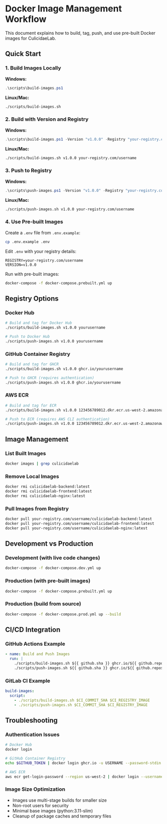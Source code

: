 # Docker Image Management Workflow

This document explains how to build, tag, push, and use pre-built Docker images for CulicidaeLab.

## Quick Start

### 1. Build Images Locally

**Windows:**
```powershell
.\scripts\build-images.ps1
```

**Linux/Mac:**
```bash
./scripts/build-images.sh
```

### 2. Build with Version and Registry

**Windows:**
```powershell
.\scripts\build-images.ps1 -Version "v1.0.0" -Registry "your-registry.com/username"
```

**Linux/Mac:**
```bash
./scripts/build-images.sh v1.0.0 your-registry.com/username
```

### 3. Push to Registry

**Windows:**
```powershell
.\scripts\push-images.ps1 -Version "v1.0.0" -Registry "your-registry.com/username"
```

**Linux/Mac:**
```bash
./scripts/push-images.sh v1.0.0 your-registry.com/username
```

### 4. Use Pre-built Images

Create a `.env` file from `.env.example`:
```bash
cp .env.example .env
```

Edit `.env` with your registry details:
```env
REGISTRY=your-registry.com/username
VERSION=v1.0.0
```

Run with pre-built images:
```bash
docker-compose -f docker-compose.prebuilt.yml up
```

## Registry Options

### Docker Hub
```bash
# Build and tag for Docker Hub
./scripts/build-images.sh v1.0.0 yourusername

# Push to Docker Hub
./scripts/push-images.sh v1.0.0 yourusername
```

### GitHub Container Registry
```bash
# Build and tag for GHCR
./scripts/build-images.sh v1.0.0 ghcr.io/yourusername

# Push to GHCR (requires authentication)
./scripts/push-images.sh v1.0.0 ghcr.io/yourusername
```

### AWS ECR
```bash
# Build and tag for ECR
./scripts/build-images.sh v1.0.0 123456789012.dkr.ecr.us-west-2.amazonaws.com

# Push to ECR (requires AWS CLI authentication)
./scripts/push-images.sh v1.0.0 123456789012.dkr.ecr.us-west-2.amazonaws.com
```

## Image Management

### List Built Images
```bash
docker images | grep culicidaelab
```

### Remove Local Images
```bash
docker rmi culicidaelab-backend:latest
docker rmi culicidaelab-frontend:latest
docker rmi culicidaelab-nginx:latest
```

### Pull Images from Registry
```bash
docker pull your-registry.com/username/culicidaelab-backend:latest
docker pull your-registry.com/username/culicidaelab-frontend:latest
docker pull your-registry.com/username/culicidaelab-nginx:latest
```

## Development vs Production

### Development (with live code changes)
```bash
docker-compose -f docker-compose.dev.yml up
```

### Production (with pre-built images)
```bash
docker-compose -f docker-compose.prebuilt.yml up
```

### Production (build from source)
```bash
docker-compose -f docker-compose.prod.yml up --build
```

## CI/CD Integration

### GitHub Actions Example
```yaml
- name: Build and Push Images
  run: |
    ./scripts/build-images.sh ${{ github.sha }} ghcr.io/${{ github.repository_owner }}
    ./scripts/push-images.sh ${{ github.sha }} ghcr.io/${{ github.repository_owner }}
```

### GitLab CI Example
```yaml
build-images:
  script:
    - ./scripts/build-images.sh $CI_COMMIT_SHA $CI_REGISTRY_IMAGE
    - ./scripts/push-images.sh $CI_COMMIT_SHA $CI_REGISTRY_IMAGE
```

## Troubleshooting

### Authentication Issues
```bash
# Docker Hub
docker login

# GitHub Container Registry
echo $GITHUB_TOKEN | docker login ghcr.io -u USERNAME --password-stdin

# AWS ECR
aws ecr get-login-password --region us-west-2 | docker login --username AWS --password-stdin 123456789012.dkr.ecr.us-west-2.amazonaws.com
```

### Image Size Optimization
- Images use multi-stage builds for smaller size
- Non-root users for security
- Minimal base images (python:3.11-slim)
- Cleanup of package caches and temporary files